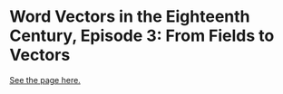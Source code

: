 # Word Vectors in the Eighteenth Century, Episode 3: From Fields to Vectors

[See the page here.](/assets/storyscroll/word-vectors-3)